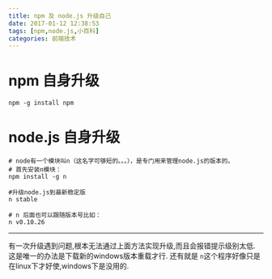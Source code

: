 ```yaml
---
title: npm 及 node.js 升级自己 
date: 2017-01-12 12:38:53
tags: [npm,node.js,小百科]
categories: 前端技术
---
```


# npm 自身升级
```
npm -g install npm
```

# node.js 自身升级
```
# node有一个模块叫n（这名字可够短的。。。），是专门用来管理node.js的版本的。
# 首先安装n模块：
npm install -g n 

#升级node.js到最新稳定版
n stable

# n 后面也可以跟随版本号比如： 
n v0.10.26 
```

----


有一次升级遇到问题,根本无法通过上面方法实现升级,而且会报错提示级别太低.
这是唯一的办法是下载新的windows版本重载才行. 
还有就是 `n`这个程序好像只是在linux下才好使,windows下是没用的.